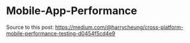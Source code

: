 # Mobile-App-Performance

Source to this post: https://medium.com/@harrycheung/cross-platform-mobile-performance-testing-d0454f5cd4e9
